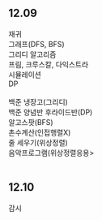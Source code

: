 ## 12.09
재귀<br>
그래프(DFS, BFS)<br>
그리디 알고리즘<br>
프림, 크루스칼, 다익스트라<br>
시뮬레이션<br>
DP<br><br>
백준 냉장고(그리디)<br>
백준 양념반 후라이드반(DP)<br>
알고스팟(BFS)<br>
촌수계산(인접행렬X)<br>
줄 세우기(위상정렬)<br>
음악프로그램(위상정렬응용><br><br>

## 12.10
감시<br>
